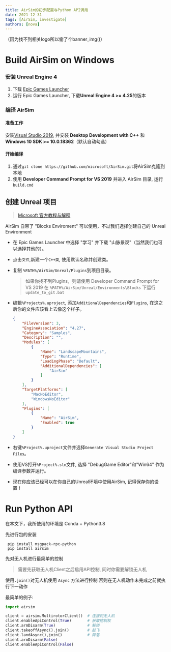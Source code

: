 ```yaml
---
title: AirSim的初步配置与Python API调用
date: 2021-12-31
tags: [AirSim, investigate]
authors: [nova]
---
```

（因为找不到相关logo所以偷了个banner_img()）
# Build AirSim on Windows

### 安装 Unreal Engine 4

1. 下载 [Epic Games Launcher](https://www.unrealengine.com/zh-CN/download)
2. 运行 Epic Games Launcher, 下载**Unreal Engine 4 >= 4.25**的版本

<!--truncate-->

### 编译 AirSim
#### 准备工作

安装[Visual Studio 2019](https://visualstudio.microsoft.com/zh-hans/), 并安装 **Desktop Development with C++**  和 **Windows 10 SDK >= 10.0.18362**（默认自动勾选）

#### 开始编译


1. 通过```git clone https://github.com/microsoft/AirSim.git```将AirSim克隆到本地
2. 使用 **Developer Command Prompt for VS 2019** 并进入 AirSim 目录, 运行`build.cmd`

## 创建 Unreal 项目

> [Microsoft 官方教程与解释](https://microsoft.github.io/AirSim/unreal_custenv/)

AirSim 自带了 "Blocks Enviroment" 可以使用，不过我们选择创建自己的 Unreal Environment

- 在 Epic Games Launcher 中选择 "学习" 并下载 "山脉景观"（当然我们也可以选择其他的）。

- 点击```文件```,新建一个```C++类```, 使用默认名称并创建类。

- 复制 ```%PATH%/AirSim/Unreal/Plugins```到项目目录。

  > 如果你找不到Plugins，则请使用 Developer Command Prompt for VS 2019 在 ```%PATH%/AirSim/Unreal/Environments\Blocks``` 下运行 ```update_to_git.bat```

- 编辑`%Projects%.uproject`, 添加`AdditionalDependencies`和`Plugins`, 在这之后你的文件应该看上去像这个样子。

  ```json
  {
      "FileVersion": 3,
      "EngineAssociation": "4.27",
      "Category": "Samples",
      "Description": "",
      "Modules": [
          {
              "Name": "LandscapeMountains",
              "Type": "Runtime",
              "LoadingPhase": "Default",
              "AdditionalDependencies": [
                  "AirSim"
              ]
          }
      ],
      "TargetPlatforms": [
          "MacNoEditor",
          "WindowsNoEditor"
      ],
      "Plugins": [
          {
              "Name": "AirSim",
              "Enabled": true
          }
      ]
  }
  ```


- 右键`%Project%.uproject`文件并选择`Generate Visual Studio Project Files`。
- 使用VS打开`%Project%.sln`文件, 选择 "DebugGame Editor"和"Win64" 作为编译参数并运行。
- 现在你应该已经可以在你自己的Unreal环境中使用AirSim, 记得保存你的设置！

# Run Python API

在本文下，我所使用的环境是 Conda + Python3.8

先进行包的安装

```
 pip install msgpack-rpc-python
 pip install airsim
```

先对无人机进行最简单的控制
> 需要先获取无人机Client之后启用API控制, 同时你需要解锁无人机

使用`.join()`对无人机使用 `Async` 方法进行控制
否则在无人机动作未完成之前就执行下一动作

最简单的例子:
```python
import airsim

client = airsim.MultirotorClient()  # 连接到无人机
client.enableApiControl(True)       # 获取控制权
client.armDisarm(True)              # 解锁
client.takeoffAsync().join()        # 起飞
client.landAsync(),join()           # 降落
client.armDisarm(False)             
client.enableApiControl(False)
```

